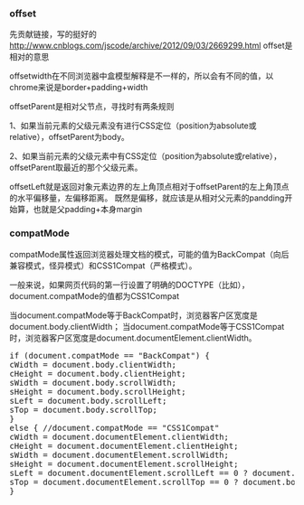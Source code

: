 ### offset
先贡献链接，写的挺好的
http://www.cnblogs.com/jscode/archive/2012/09/03/2669299.html
offset是相对的意思

offsetwidth在不同浏览器中盒模型解释是不一样的，所以会有不同的值，以chrome来说是border+padding+width

offsetParent是相对父节点，寻找时有两条规则

1、如果当前元素的父级元素没有进行CSS定位（position为absolute或relative），offsetParent为body。

2、如果当前元素的父级元素中有CSS定位（position为absolute或relative），offsetParent取最近的那个父级元素。

offsetLeft就是返回对象元素边界的左上角顶点相对于offsetParent的左上角顶点的水平偏移量，左偏移距离。
既然是偏移，就应该是从相对父元素的pandding开始算，也就是父padding+本身margin


### compatMode
compatMode属性返回浏览器处理文档的模式，可能的值为BackCompat（向后兼容模式，怪异模式）和CSS1Compat（严格模式）。

一般来说，如果网页代码的第一行设置了明确的DOCTYPE（比如<!doctype html>），document.compatMode的值都为CSS1Compat

当document.compatMode等于BackCompat时，浏览器客户区宽度是document.body.clientWidth；
当document.compatMode等于CSS1Compat时，浏览器客户区宽度是document.documentElement.clientWidth。

<pre>
if (document.compatMode == "BackCompat") {
cWidth = document.body.clientWidth;
cHeight = document.body.clientHeight;
sWidth = document.body.scrollWidth;
sHeight = document.body.scrollHeight;
sLeft = document.body.scrollLeft;
sTop = document.body.scrollTop;
}
else { //document.compatMode == "CSS1Compat"
cWidth = document.documentElement.clientWidth;
cHeight = document.documentElement.clientHeight;
sWidth = document.documentElement.scrollWidth;
sHeight = document.documentElement.scrollHeight;
sLeft = document.documentElement.scrollLeft == 0 ? document.body.scrollLeft : document.documentElement.scrollLeft;
sTop = document.documentElement.scrollTop == 0 ? document.body.scrollTop : document.documentElement.scrollTop;
}
</pre>



